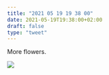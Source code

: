 ```yaml
---
title: "2021 05 19 19 38 00"
date: 2021-05-19T19:38:00+02:00
draft: false
type: "tweet"
---
```

More flowers.

![](/img/IMG_1497.JPG)
